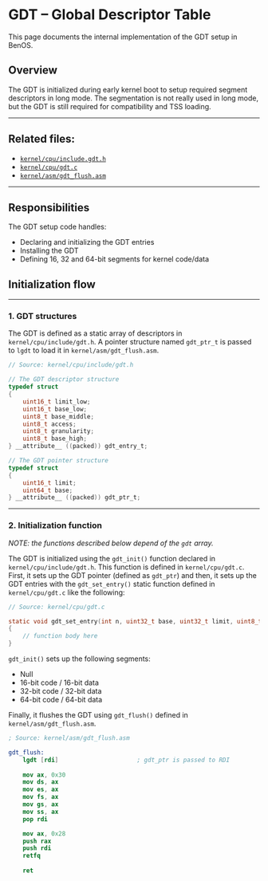 # GDT – Global Descriptor Table
This page documents the internal implementation of the GDT setup in BenOS.

## Overview
The GDT is initialized during early kernel boot to setup required segment descriptors in long mode. The segmentation is not really used in long mode, but the GDT is still required for compatibility and TSS loading.

---

## Related files:
- [`kernel/cpu/include.gdt.h`](https://github.com/thebenos/benos/blob/main/kernel/cpu/include/gdt.h)
- [`kernel/cpu/gdt.c`](https://github.com/thebenos/benos/blob/main/kernel/cpu/gdt.c)
- [`kernel/asm/gdt_flush.asm`](https://github.com/thebenos/benos/blob/main/kernel/asm/gdt_flush.asm)

---

## Responsibilities
The GDT setup code handles:

- Declaring and initializing the GDT entries
- Installing the GDT
- Defining 16, 32 and 64-bit segments for kernel code/data

## Initialization flow

---

### 1. GDT structures
The GDT is defined as a static array of descriptors in `kernel/cpu/include/gdt.h`. A pointer structure named `gdt_ptr_t` is passed to `lgdt` to load it in `kernel/asm/gdt_flush.asm`.

```c
// Source: kernel/cpu/include/gdt.h

// The GDT descriptor structure
typedef struct
{
    uint16_t limit_low;
    uint16_t base_low;
    uint8_t base_middle;
    uint8_t access;
    uint8_t granularity;
    uint8_t base_high;
} __attribute__ ((packed)) gdt_entry_t;

// The GDT pointer structure
typedef struct
{
    uint16_t limit;
    uint64_t base;
} __attribute__ ((packed)) gdt_ptr_t;
```

---

### 2. Initialization function
*NOTE: the functions described below depend of the `gdt` array.*

The GDT is initialized using the `gdt_init()` function declared in `kernel/cpu/include/gdt.h`. This function is defined in `kernel/cpu/gdt.c`. First, it sets up the GDT pointer (defined as `gdt_ptr`) and then, it sets up the GDT entries with the `gdt_set_entry()` static function defined in `kernel/cpu/gdt.c` like the following:

```c
// Source: kernel/cpu/gdt.c

static void gdt_set_entry(int n, uint32_t base, uint32_t limit, uint8_t access, uint8_t flags)
{
    // function body here
}
```

`gdt_init()` sets up the following segments:

- Null
- 16-bit code / 16-bit data
- 32-bit code / 32-bit data
- 64-bit code / 64-bit data

Finally, it flushes the GDT using `gdt_flush()` defined in `kernel/asm/gdt_flush.asm`.

```nasm
; Source: kernel/asm/gdt_flush.asm

gdt_flush:
    lgdt [rdi]                      ; gdt_ptr is passed to RDI
    
    mov ax, 0x30
    mov ds, ax
    mov es, ax
    mov fs, ax
    mov gs, ax
    mov ss, ax
    pop rdi

    mov ax, 0x28
    push rax
    push rdi
    retfq
    
    ret
```